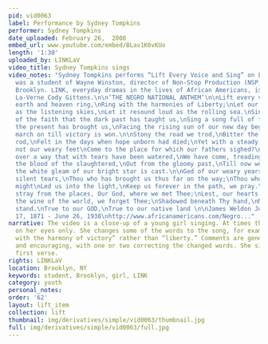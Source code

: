 ```yaml
---
pid: vid0063
label: Performance by Sydney Tompkins
performer: Sydney Tompkins
date_uploaded: February 26,  2008
embed_url: www.youtube.com/embed/BLav1K6vKUo
length: '1:30'
uploaded_by: LINKLaV
video_title: Sydney Tompkins sings
video_notes: "Sydney Tompkins performs “Lift Every Voice and Sing” on LINK. Sydney
  was a student of Wayne Winston, director of Non-Stop Production (NSP,Inc.) in Bedford-Stuyvesant,
  Brooklyn. LINK, everyday dramas in the lives of African Americans, is produced by
  La-Verne Cody Gittens.\n\n‘THE NEGRO NATIONAL ANTHEM’\n\nLift every voice and sing\nTill
  earth and heaven ring,\nRing with the harmonies of Liberty;\nLet our rejoicing rise\nHigh
  as the listening skies,\nLet it resound loud as the rolling sea.\nSing a song full
  of the faith that the dark past has taught us,\nSing a song full of the hope that
  the present has brought us,\nFacing the rising sun of our new day begun\nLet us
  march on till victory is won.\n\nStony the road we trod,\nBitter the chastening
  rod,\nFelt in the days when hope unborn had died;\nYet with a steady beat,\nHave
  not our weary feet\nCome to the place for which our fathers sighed?\nWe have come
  over a way that with tears have been watered,\nWe have come, treading our path through
  the blood of the slaughtered,\nOut from the gloomy past,\nTill now we stand at last\nWhere
  the white gleam of our bright star is cast.\n\nGod of our weary years,\nGod of our
  silent tears,\nThou who has brought us thus far on the way;\nThou who has by Thy
  might\nLed us into the light,\nKeep us forever in the path, we pray.\nLest our feet
  stray from the places, Our God, where we met Thee;\nLest, our hearts drunk with
  the wine of the world, we forget Thee;\nShadowed beneath Thy hand,\nMay we forever
  stand.\nTrue to our GOD,\nTrue to our native land \n\nJames Weldon Johnson June
  17, 1871 - June 26, 1938\nhttp://www.africanamericans.com/Negro..."
narrative: The video is a close-up of a young girl singing. At times the video focuses
  on her eyes only. She changes some of the words to the song, for example, “sing
  with the harmony of victory” rather than “liberty.” Comments are generally positive
  and encouraging, with one or two correcting the changed words. She sings only the
  first verse.
rights: LINKLaV
location: Brooklyn, NY
keywords: student, Brooklyn, girl, LINK
category: youth
personal_notes: 
order: '62'
layout: lift_item
collection: lift
thumbnail: img/derivatives/simple/vid0063/thumbnail.jpg
full: img/derivatives/simple/vid0063/full.jpg
---
```

